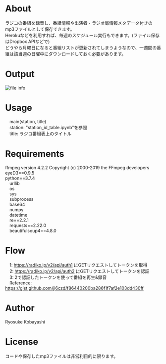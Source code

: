 # About
ラジコの番組を録音し、番組情報や出演者・ラジオ局情報メタデータ付きのmp3ファイルとして保存できます。<br>
Herokuなどを利用すれば、毎週のスケジュール実行もできます。(ファイル保存はDropbox APIなどで)<br>
どうやら月曜日になると番組リストが更新されてしまうようなので、一週間の番組は該当週の日曜中にダウンロードしておく必要があります。<br>

# Output
![file info](https://user-images.githubusercontent.com/58103830/82830715-74aca580-9ef1-11ea-96cc-82976d919241.png)

# Usage
&emsp;main(station, title)<br>
&emsp;station: "station_id_table.ipynb"を参照<br>
&emsp;title: ラジコ番組表上のタイトル<br>

# Requirements
ffmpeg version 4.2.2 Copyright (c) 2000-2019 the FFmpeg developers<br>
eyeD3==0.9.5<br>
python==3.7.4<br>
&emsp;urllib<br>
&emsp;os<br>
&emsp;sys<br>
&emsp;subprocess<br>
&emsp;base64<br>
&emsp;numpy<br>
&emsp;datetime<br>
&emsp;re==2.2.1<br>
&emsp;requests==2.22.0<br>
&emsp;beautifulsoup4==4.8.0<br>

# Flow
&emsp;1: https://radiko.jp/v2/api/auth1 にGETリクエストしてトークンを取得<br>
&emsp;2: https://radiko.jp/v2/api/auth2 にGETリクエストしてトークンを認証<br>
&emsp;3: 2で認証したトークンを使って番組を再生&録音<br>
&emsp;Reference: https://gist.github.com/ji6czd/f86440200ba286f1f7af2e103dd430ff<br>

# Author
Ryosuke Kobayashi<br>

# License
コードや保存したmp3ファイルは非営利目的に限ります。<br>
